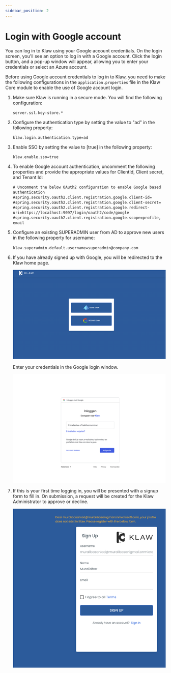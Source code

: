 ```yaml
---
sidebar_position: 2
---
```


# Login with Google account

You can log in to Klaw using your Google account credentials. On the
login screen, you'll see an option to log in with a Google account.
Click the login button, and a pop-up window will appear, allowing you to
enter your credentials or select an Azure account.

Before using Google account credentials to log in to Klaw, you need to
make the following configurations in the `application.properties` file
in the Klaw Core module to enable the use of Google account login.

1.  Make sure Klaw is running in a secure mode. You will find the
    following configuration:

        server.ssl.key-store.*

2.  Configure the authentication type by setting the value to "ad" in
    the following property:

        klaw.login.authentication.type=ad

3.  Enable SSO by setting the value to [true] in the
    following property:

        klaw.enable.sso=true

4.  To enable Google account authentication, uncomment the following
    properties and provide the appropriate values for ClientId, Client
    secret, and Tenant Id:

        # Uncomment the below OAuth2 configuration to enable Google based authentication
        #spring.security.oauth2.client.registration.google.client-id=
        #spring.security.oauth2.client.registration.google.client-secret=
        #spring.security.oauth2.client.registration.google.redirect-uri=https://localhost:9097/login/oauth2/code/google
        #spring.security.oauth2.client.registration.google.scope=profile, email

5.  Configure an existing SUPERADMIN user from AD to approve new users in the following property for username:

    `klaw.superadmin.default.username=superadmin@company.com`

6.  If you have already signed up with Google, you will be redirected to the Klaw home page.

    ![image](../../../static/images/authentication/OAuthLogin.png)

    Enter your credentials in the Google login window.

    ![image](../../../static/images/authentication/GoogleLogin.png)

7.  If this is your first time logging in, you will be presented with a
    signup form to fill in. On submission, a request will be created for
    the Klaw Administrator to approve or decline.

    ![image](../../../static/images/authentication/OAuthSignupForm.png)

